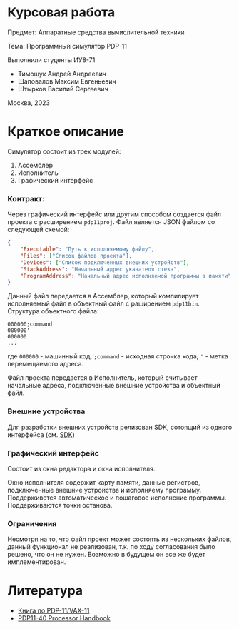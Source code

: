 # Курсовая работа

Предмет: Аппаратные средства вычислительной техники

Тема: Программный симулятор PDP-11

Выполнили студенты ИУ8-71
- Тимощук Андрей Андреевич
- Шаповалов Максим Евгеньевич
- Штырков Василий Сергеевич

Москва, 2023

# Краткое описание

Симулятор состоит из трех модулей:
1. Ассемблер
2. Исполнитель
3. Графический интерфейс

### Контракт:

Через графический интерфейс или другим способом создается файл проекта с расширением `pdp11proj`.
Файл является JSON файлом со следующей схемой:

```JSON
{
    "Executable": "Путь к исполняемому файлу",
    "Files": ["Список файлов проекта"],
    "Devices": ["Список подключенных внешних устройств"],
    "StackAddress": "Начальный адрес указателя стека",
    "ProgramAddress": "Начальный адрес исполняемой программы в памяти"
}
```

Данный файл передается в Ассемблер, который компилирует исполняемый файл в объектный файл с раширением `pdp11bin`.
Структура объектного файла:

```
000000;command
000000'
000000
...
```

где `000000` - машинный код, `;command` - исходная строчка кода, `'` - метка перемещаемого адреса.

Файл проекта передается в Исполнитель, который считывает начальные адреса, подключенные внешние устройства и объектный файл.

### Внешние устройства

Для разработки внешних устройств релизован SDK, сотоящий из одного интерфейса (см. [SDK](https://github.com/mrypdm/asvt_sem7_kursach/tree/master/sdk/DeviceSdk))

### Графический интерфейс

Состоит из окна редактора и окна исполнителя.

Окно исполнителя содержит карту памяти, данные регистров, подключенные внешние устройства и исполняему программу.
Поддерживется автоматическое и пошаговое исполнение программы. Поддерживаются точки останова.

### Ограничения

Несмотря на то, что файл проект может состоять из нескольких файлов, данный функционал не реализован, т.к. по ходу согласования было решено, что он не нужен.
Возможно в будущем он все же будет имплементирован.

# Литература

- [Книга по PDP-11/VAX-11](https://www.google.com/search?q=vax%2Bpdp%2B11%2B%D1%83%D1%81%D1%82%D1%80%D0%BE%D0%B9%D1%81%D1%82%D0%B2%D0%BE%2Bsite%3A1801bm1.com&newwindow=1&client=ms-android-xiaomi&sxsrf=APwXEdfpa9g1i9m1TKaZAg35LOxJCwdw9g%3A1685034933938&ei=tZdvZOfuONO73AOcoZnIBA&oq=vax%2Bpdp%2B11%2B%D1%83%D1%81%D1%82%D1%80%D0%BE%D0%B9%D1%81%D1%82%D0%B2%D0%BE%2Bsite%3A1801bm1.com&gs_lcp=ChNtb2JpbGUtZ3dzLXdpei1zZXJwEAM6CggAEEcQ1gQQsAM6BQghEKABSgQIQRgAUPUEWNhNYKxPaAFwAHgAgAHfAYgBxRaSAQYwLjE2LjKYAQCgAQHAAQHIAQg&sclient=mobile-gws-wiz-serp)
- [PDP11-40 Processor Handbook](https://pdos.csail.mit.edu/6.828/2005/readings/pdp11-40.pdf)
